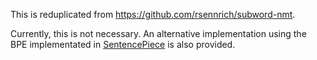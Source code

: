 This is reduplicated from https://github.com/rsennrich/subword-nmt.

Currently, this is not necessary. An alternative implementation using the BPE implementated in [SentencePiece](https://github.com/google/sentencepiece) is also provided.